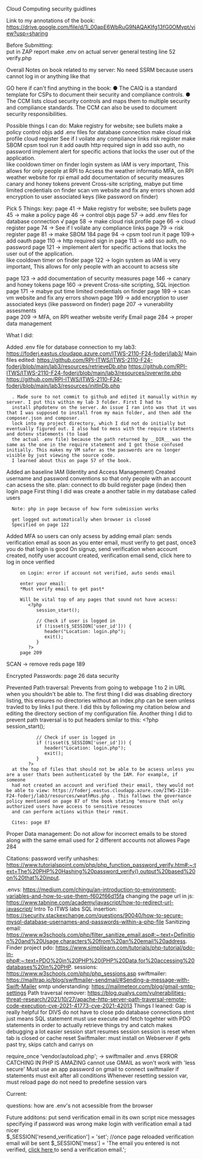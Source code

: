 Cloud Computing security guidlines 


Link to my annotations of the book: https://drive.google.com/file/d/1i_00apE6WbRuG9NAQAKIfg13fG0OMvpt/view?usp=sharing

Before Submitting:  
   put in ZAP report
   make .env on actual server
   general testing 
   line 52 verify.php


Overall Notes on book related to my server:
   No need SSRM because users cannot log in or anything like that 

   GO here if can't find anything in the book: ● The CAIQ is a standard template for CSPs to document their security and compliance controls.
   ● The CCM lists cloud security controls and maps them to multiple security and compliance
   standards. The CCM can also be used to document security responsibilities.

Possible things I can do: 
   Make registry for website; see bullets
   make a policy 
   control objs 
   add .env files for database connection 
   make cloud risk profile 
   cloud register 
   See if I voilate any compliance links 
   risk register 
   make SBOM 
   cpsm tool run it 
   add oauth 
   http required sign in 
   add sso auth, no password 
   implement alert for specific actions that locks the user out of the application.  
      like cooldown timer on finder 
   login system as IAM is very important, This allows for only people at RPI to Acsess the weather informatio
   MFA, on RPI weather website for rpi email 
   add documentation of security measures 
   canary and honey tokens 
   prevent Cross-site scripting, 
   mabye put time limited credentials on finder
   scan vm website and fix any errors shown 
   add encryption to user associated keys (like password on finder)  
      

Pick 5 Things: 
key: 
   page 41 -> Make registry for website; see bullets
   page 45 -> make a policy 
   page 46 -> control objs 
   page 57 -> add .env files for database connection √
   page 58 -> make cloud risk profile 
   page 66 -> cloud register 
   page 74 -> See if I voilate any compliance links 
   page 79 -> risk register 
   page 81 -> make SBOM 
      184
   page 94 -> cpsm tool run it 
   page 109-> add oauth 
   page 110 -> http required sign in 
   page 113 -> add sso auth, no password 
   page 121 -> implement alert for specific actions that locks the user out of the application.  
      like cooldown timer on finder 
   page 122 -> login system as IAM is very important, This allows for only people with an account to acsess site
   
   page 123 -> add documentation of security measures 
   page 146 -> canary and honey tokens 
   page 160 -> prevent Cross-site scripting, SQL injection
   page 171 -> mabye put time limited credentials on finder
   page 189 -> scan vm website and fix any errors shown 
   page 199 -> add encryption to user associated keys (like password on finder) 
   page 207 -> vunerability assesments  
   page 209 -> MFA, on RPI weather website verify Email 
   page 284 -> proper data management 


What I did: 

   

   Added .env file for database connection to my lab3: https://foderj.eastus.cloudapp.azure.com/ITWS-2110-F24-foderj/lab3/
      Main files edited: 
         https://github.com/RPI-ITWS/ITWS-2110-F24-foderj/blob/main/lab3/resources/retrieveDb.php
         https://github.com/RPI-ITWS/ITWS-2110-F24-foderj/blob/main/lab3/resources/overwrite.php
         https://github.com/RPI-ITWS/ITWS-2110-F24-foderj/blob/main/lab3/resources/initInDb.php

      . Made sure to not commit to github and edited it manually within my server. I put this within my lab 3 folder. First I had to 
      install phpdotenv on the server. An issue I ran into was that it was that I was supposed to install from my main folder, and then add the composer.json and composer. 
      lock into my project directory, which I did not do initially but eventually figured out. I also had to mess with the require statments and dotenv statements (to load
      the actual .env file) because the path returned by __DIR__ was the same as the one in the require statement and I got those confused initially. This makes my VM safer as the passwords are no longer visible by just viewing the source code. 
      I learned about this on page 57 of the book. 

   Added an baseline IAM (Identity and Access Management) 
      Created username and password conventions so that only people with an account can acsess the site.
      plan: 
         connect to db 
         build register page (index)
         then login page 
      First thing I did was create a another table in my database called users

      Note: php in page because of how form submission works

      get logged out automatically when browser is closed
      Specified on page 122

   Added MFA so users can only acsess by adding email 
      plan: 
         sends verification email as soon as you enter email, must verify to get past, once3 you do that login is good 
         On signup, send verification when account created, notify user account created, verification email send, click here to log 
            in once verified 

         on Login: error if account not verified, auto sends email 

         enter your email: 
         *Must verify email to get past* 

         Will be vital top of any pages that sound not have acsess: 
            <?php 
               session_start();

               // Check if user is logged in
               if (!isset($_SESSION['user_id'])) {
                  header("Location: login.php");
                  exit();
               }
            ?>
         page 209 


   SCAN -> remove reds page 189 

   Encrypted Passwords: 
      page 26 data security

   Prevented Path traversal:
      Prevents from going to webpage 1 to 2 in URL when you shouldn't be able to. The first thing I did was disabling directory listing, 
      this ensures no directories without an index.php can be seen unless travled to by links I put there. I did this by following 
      my citation below and editing the directory section of my configuration file. Another thing I did to prevent path traversal is 
      to put headers similar to this: 
            <?php 
               session_start();

               // Check if user is logged in
               if (!isset($_SESSION['user_id'])) {
                  header("Location: login.php");
                  exit();
               }
            ?>
      at the top of files that should not be able to be acsess unless you are a user thats been authenticated by the IAM. For example, if someone
      had not created an account and verified their email, they would not be able to view: https://foderj.eastus.cloudapp.azure.com/ITWS-2110-F24-foderj/lab3/resources/weathMus.php . This fallows the governance policy mentioned on page 87 of the book stating "ensure that only authorized users have access to sensitive resouces 
      and can perform actions within their remit. 
      
      Cites: page 87 


   Proper Data management: 
      Do not allow for incorrect emails to be stored
      along with the same email used for 2 different accounts not allowes
      Page 284 

Citations:
    password verify unhashes: https://www.tutorialspoint.com/php/php_function_password_verify.htm#:~:text=The%20PHP%20Hashing%20password_verify(),output%20based%20on%20that%20input.
    
   .envs: https://medium.com/chingu/an-introduction-to-environment-variables-and-how-to-use-them-f602f66d15fa
   changing the page url in js: https://www.tabnine.com/academy/javascript/how-to-redirect-url-javascript/
   Intro To ITWS labs 
   SQL insertion: 
      https://security.stackexchange.com/questions/90040/how-to-secure-mysql-database-usernames-and-passwords-within-a-php-file
   Sanitizing email: https://www.w3schools.com/php/filter_sanitize_email.asp#:~:text=Definition%20and%20Usage,characters%20from%20an%20email%20address.
   Finder project
   pdo: https://www.simplilearn.com/tutorials/php-tutorial/pdo-in-php#:~:text=PDO%20in%20PHP%20(PHP%20Data,for%20accessing%20databases%20in%20PHP.
   sessions: https://www.w3schools.com/php/php_sessions.asp
   swiftmailer: https://mailtrap.io/blog/swiftmailer-sendmail/#Sending-a-message-with-Swift-Mailer
   smtp understanding: https://mailmeteor.com/blog/gmail-smtp-settings
   Path traversal remover: https://blog.qualys.com/vulnerabilities-threat-research/2021/10/27/apache-http-server-path-traversal-remote-code-execution-cve-2021-41773-cve-2021-42013
Things I leaned: 
   Gap is really helpful for DIVS
   do not have to close pdo database connections
   stmt just means SQL statement
   must use execute and fetch togehter with PDO statements in order to actually retrieve things
   try and catch makes debugging a lot easier
   session start resumes session 
   session is reset when tab is closed or cache reset 
   Swiftmailer: 
      must install on Webserver 
   if gets past try, skips catch and carrys on 

   require_once 'vendor/autoload.php'; -> swiftmailer and .envs 
   ERROR CATCHING IN PHP IS AMAZING 
   cannot use GMAIL as won't work with 'less secure' 
   Must use an app password on gmail to connect swiftmailer 
   if statements must exit after all conditions 
   Whenever resetting session var, must reload page
   do not need to predefine session vars 

Current: 
   



questions: 
   how are .env's not acsessible from the browser 

Future additons: 
   put send verification email in its own script
   nice messages specifying if password was wrong
   make login with verification email a tad nicer  
                    $_SESSION['resend_verification'] = 'set'; 
                    //once page reloaded verification email will be sent
                    $_SESSION['mess'] = 'The email you entered is not verified, <a href="login.php"> click here </a> to send a verification email.';    
   
